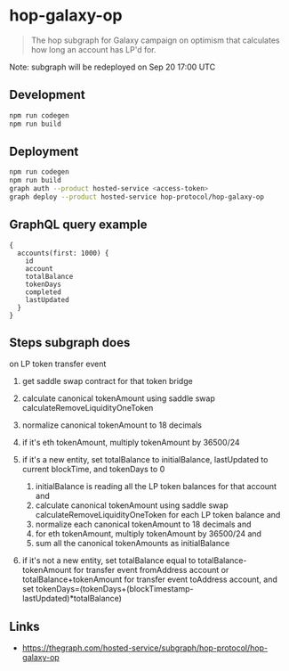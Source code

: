 # hop-galaxy-op

> The hop subgraph for Galaxy campaign on optimism that calculates how long an account has LP'd for.

Note: subgraph will be redeployed on Sep 20 17:00 UTC

## Development

```sh
npm run codegen
npm run build
```

## Deployment

```sh
npm run codegen
npm run build
graph auth --product hosted-service <access-token>
graph deploy --product hosted-service hop-protocol/hop-galaxy-op
```

## GraphQL query example


```gql
{
  accounts(first: 1000) {
    id
    account
    totalBalance
    tokenDays
    completed
    lastUpdated
  }
}
```

## Steps subgraph does

on LP token transfer event
1. get saddle swap contract for that token bridge
1. calculate canonical tokenAmount using saddle swap calculateRemoveLiquidityOneToken
1. normalize canonical tokenAmount to 18 decimals
1. if it's eth tokenAmount, multiply tokenAmount by 36500/24
1. if it's a new entity, set totalBalance to initialBalance, lastUpdated to current blockTime, and tokenDays to 0

    1. initialBalance is reading all the LP token balances for that account and
    1. calculate canonical tokenAmount using saddle swap calculateRemoveLiquidityOneToken for each LP token balance and
    1. normalize each canonical tokenAmount to 18 decimals and
    1. for eth tokenAmount, multiply tokenAmount by 36500/24 and
    1. sum all the canonical tokenAmounts as initialBalance

1. if it's not a new entity, set totalBalance equal to totalBalance-tokenAmount for transfer event fromAddress account or totalBalance+tokenAmount for transfer event toAddress account, and set tokenDays=(tokenDays+(blockTimestamp-lastUpdated)*totalBalance)

## Links

- https://thegraph.com/hosted-service/subgraph/hop-protocol/hop-galaxy-op
